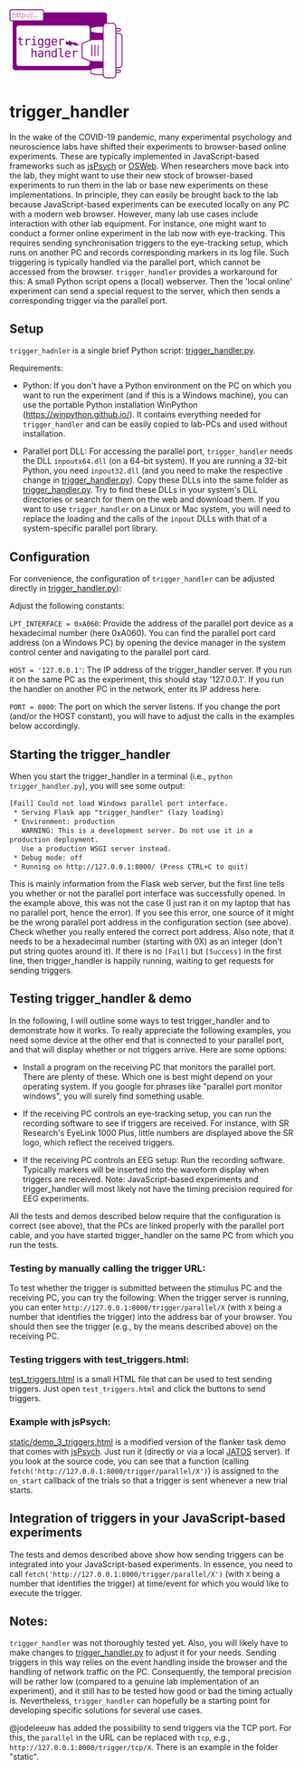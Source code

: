 <img src="https://github.com/jeti182/trigger_handler/blob/main/logo.svg?raw=true" width="200" />


# trigger_handler

In the wake of the COVID-19 pandemic, many experimental psychology and neuroscience labs have shifted their experiments to browser-based online experiments. These are typically implemented in JavaScript-based frameworks such as [jsPsych](https://www.jspsych.org/) or [OSWeb](https://osdoc.cogsci.nl/3.2/manual/osweb/#osweb). When researchers move back into the lab, they might want to use their new stock of browser-based experiments to run them in the lab or base new experiments on these implementations. In principle, they can easily be brought back to the lab because JavaScript-based experiments can be executed locally on any PC with a modern web browser. However, many lab use cases include interaction with other lab equipment. For instance, one might want to conduct a former online experiment in the lab now with eye-tracking. This requires sending synchronisation triggers to the eye-tracking setup, which runs on another PC and records corresponding markers in its log file. Such triggering is typically handled via the parallel port, which cannot be accessed from the browser. ```trigger_handler``` provides a workaround for this: A small Python script opens a (local) webserver. Then the 'local online' experiment can send a special request to the server, which then sends a corresponding trigger via the parallel port.

## Setup

```trigger_hadnler``` is a single brief Python script: [trigger_handler.py](trigger_handler.py). 

Requirements:

* Python: If you don't have a Python environment on the PC on which you want to run the experiment (and if this is a Windows machine), you can use the portable Python installation ẀinPython (https://winpython.github.io/). It contains everything needed for ```trigger_handler``` and can be easily copied to lab-PCs and used without installation. 

* Parallel port DLL: For accessing the parallel port, ```trigger_handler``` needs the DLL ```inpoutx64.dll``` (on a 64-bit system). If you are running a 32-bit Python, you need ```inpout32.dll``` (and you need to make the respective change in [trigger_handler.py](trigger_handler.py)). Copy these DLLs into the same folder as [trigger_handler.py](trigger_handler.py). Try to find these DLLs in your system's DLL directories or search for them on the web and download them. If you want to use ```trigger_handler``` on a Linux or Mac system, you will need to replace the loading and the calls of the ```inpout``` DLLs with that of a system-specific parallel port library. 

## Configuration

For convenience, the configuration of ```trigger_handler``` can be adjusted directly in [trigger_handler.py](trigger_handler.py)):

Adjust the following constants:

```LPT_INTERFACE = 0xA060```: Provide the address of the parallel port device as a hexadecimal number (here 0xA060). You can find the parallel port card address (on a Windows PC) by opening the device manager in the system control center and navigating to the parallel port card. 

```HOST = '127.0.0.1'```: The IP address of the trigger_handler server. If you run it on the same PC as the experiment, this should stay '127.0.0.1'. If you run the handler on another PC in the network, enter its IP address here.

```PORT = 8000```: The port on which the server listens. If you change the port (and/or the HOST constant), you will have to adjust the calls in the examples below accordingly.

## Starting the trigger_handler

When you start the trigger_handler in a terminal (i.e., ```python trigger_handler.py```), you will see some output: 
```
[Fail] Could not load Windows parallel port interface.
 * Serving Flask app "trigger_handler" (lazy loading)
 * Environment: production
   WARNING: This is a development server. Do not use it in a production deployment.
   Use a production WSGI server instead.
 * Debug mode: off
 * Running on http://127.0.0.1:8000/ (Press CTRL+C to quit)
```
This is mainly information from the Flask web server, but the first line tells you whether or not the parallel port interface was successfully opened. In the example above, this was not the case (I just ran it on my laptop that has no parallel port, hence the error). If you see this error, one source of it might be the wrong parallel port address in the configuration section (see above). Check whether you really entered the correct port address. Also note, that it needs to be a hexadecimal number (starting with 0X) as an integer (don't put string quotes around it). If there is no ```[Fail]``` but ```[Success]``` in the first line, then trigger_handler is happily running, waiting to get requests for sending triggers.

## Testing trigger_handler & demo

In the following, I will outline some ways to test trigger_handler and to demonstrate how it works. To really appreciate the following examples, you need some device at the other end that is connected to your parallel port, and that will display whether or not triggers arrive. Here are some options:

* Install a program on the receiving PC that monitors the parallel port. There are plenty of these. Which one is best might depend on your operating system. If you google for phrases like "parallel port monitor windows", you will surely find something usable. 

* If the receiving PC controls an eye-tracking setup, you can run the recording software to see if triggers are received. For instance, with SR Research's EyeLink 1000 Plus, little numbers are displayed above the SR logo, which reflect the received triggers.

* If the receiving PC controls an EEG setup: Run the recording software. Typically markers will be inserted into the waveform display when triggers are received. Note: JavaScript-based experiments and trigger_handler will most likely not have the timing precision required for EEG experiments.

All the tests and demos described below require that the configuration is correct (see above), that the  PCs are linked properly with the parallel port cable, and you have started trigger_handler on the same PC from which you run the tests.

### Testing by manually calling the trigger URL:

To test whether the trigger is submitted between the stimulus PC and the receiving PC, you can try the following: When the trigger server is running, you can enter ```http://127.0.0.1:8000/trigger/parallel/X``` (with ```X``` being a number that identifies the trigger) into the address bar of your browser. You should then see the trigger (e.g., by the means described above) on the receiving PC.

### Testing triggers with test_triggers.html:

[test_triggers.html](test_triggers.html) is a small HTML file that can be used to test sending triggers. Just open ```test_triggers.html``` and click the buttons to send triggers. 

### Example with jsPsych: 
[static/demo_3_triggers.html](demo_3_triggers.html) is a modified version of the flanker task demo that comes with [jsPsych](https://www.jspsych.org/). Just run it (directly or via a local [JATOS](https://www.jatos.org) server). If you look at the source code, you can see that a function (calling ```fetch('http://127.0.0.1:8000/trigger/parallel/X')```) is assigned to the ```on_start``` callback of the trials so that a trigger is sent whenever a new trial starts.

## Integration of triggers in your JavaScript-based experiments

The tests and demos described above show how sending triggers can be integrated into your JavaScript-based experiments. In essence, you need to call ```fetch('http://127.0.0.1:8000/trigger/parallel/X')``` (with ```X``` being a number that identifies the trigger) at time/event for which you would like to execute the trigger.

## Notes: 

```trigger_handler``` was not thoroughly tested yet. Also, you will likely have to make changes to [trigger_handler.py](trigger_handler.py) to adjust it for your needs. Sending triggers in this way relies on the event handling inside the browser and the handling of network traffic on the PC. Consequently, the temporal precision will be rather low (compared to a genuine lab implementation of an experiment), and it still has to be tested how good or bad the timing actually is. Nevertheless, ```trigger_handler``` can hopefully be a starting point for developing specific solutions for several use cases.


@jodeleeuw has added the possibility to send triggers via the TCP port. For this, the ```parallel``` in the URL can be replaced with ```tcp```, e.g., ```http://127.0.0.1:8000/trigger/tcp/X```. There is an example in the folder "static".
